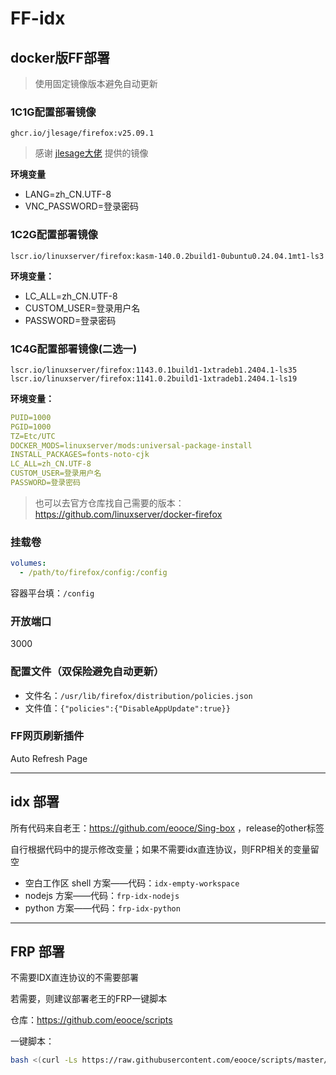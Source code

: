 # FF-idx

## docker版FF部署

> 使用固定镜像版本避免自动更新

### 1C1G配置部署镜像

```shell
ghcr.io/jlesage/firefox:v25.09.1
```
> 感谢 [jlesage大佬](https://github.com/jlesage/docker-firefox) 提供的镜像

**环境变量**
- LANG=zh_CN.UTF-8
- VNC_PASSWORD=登录密码

### 1C2G配置部署镜像

```shell
lscr.io/linuxserver/firefox:kasm-140.0.2build1-0ubuntu0.24.04.1mt1-ls3
```

**环境变量：**
- LC_ALL=zh_CN.UTF-8
- CUSTOM_USER=登录用户名
- PASSWORD=登录密码

### 1C4G配置部署镜像(二选一)

```shell
lscr.io/linuxserver/firefox:1143.0.1build1-1xtradeb1.2404.1-ls35
lscr.io/linuxserver/firefox:1141.0.2build1-1xtradeb1.2404.1-ls19
```

**环境变量：**

```yml
PUID=1000
PGID=1000
TZ=Etc/UTC
DOCKER_MODS=linuxserver/mods:universal-package-install
INSTALL_PACKAGES=fonts-noto-cjk
LC_ALL=zh_CN.UTF-8
CUSTOM_USER=登录用户名
PASSWORD=登录密码
```

> 也可以去官方仓库找自己需要的版本：https://github.com/linuxserver/docker-firefox

### 挂载卷

```yml
volumes:
  - /path/to/firefox/config:/config
```

容器平台填：`/config`

### 开放端口

3000

### 配置文件（双保险避免自动更新）

- 文件名：`/usr/lib/firefox/distribution/policies.json`
- 文件值：`{"policies":{"DisableAppUpdate":true}}`

### FF网页刷新插件

Auto Refresh Page

----

## idx 部署

所有代码来自老王：https://github.com/eooce/Sing-box ，release的other标签

自行根据代码中的提示修改变量；如果不需要idx直连协议，则FRP相关的变量留空

- 空白工作区 shell 方案——代码：`idx-empty-workspace`
- nodejs 方案——代码：`frp-idx-nodejs`
- python 方案——代码：`frp-idx-python`

----

## FRP 部署

不需要IDX直连协议的不需要部署

若需要，则建议部署老王的FRP一键脚本

仓库：https://github.com/eooce/scripts

一键脚本：

```bash
bash <(curl -Ls https://raw.githubusercontent.com/eooce/scripts/master/frp.sh)
```
